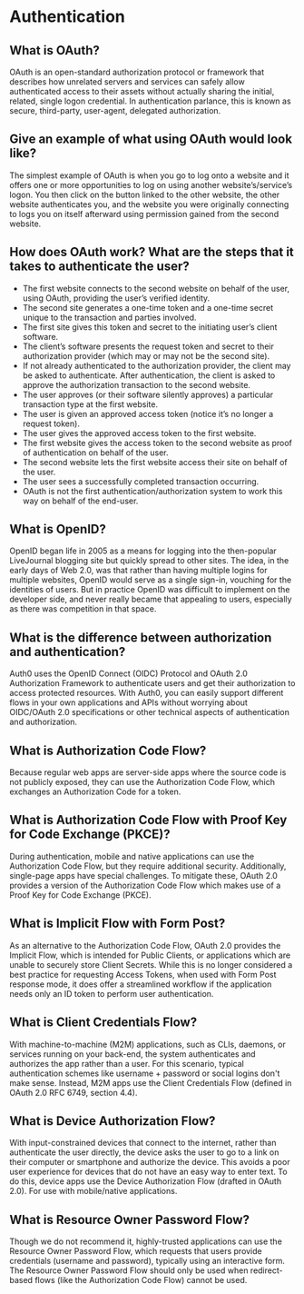 # Authentication

## What is OAuth?
OAuth is an open-standard authorization protocol or framework that describes how unrelated servers and services can safely allow authenticated access to their assets without actually sharing the initial, related, single logon credential. In authentication parlance, this is known as secure, third-party, user-agent, delegated authorization.

## Give an example of what using OAuth would look like?

The simplest example of OAuth is when you go to log onto a website and it offers one or more opportunities to log on using another website’s/service’s logon. You then click on the button linked to the other website, the other website authenticates you, and the website you were originally connecting to logs you on itself afterward using permission gained from the second website.

## How does OAuth work? What are the steps that it takes to authenticate the user?

- The first website connects to the second website on behalf of the user, using OAuth, providing the user’s verified identity.
- The second site generates a one-time token and a one-time secret unique to the transaction and parties involved.
- The first site gives this token and secret to the initiating user’s client software.
- The client’s software presents the request token and secret to their authorization provider (which may or may not be  the second site).
- If not already authenticated to the authorization provider, the client may be asked to authenticate. After authentication, the client is asked to approve the authorization transaction to the second website.
- The user approves (or their software silently approves) a particular transaction type at the first website.
- The user is given an approved access token (notice it’s no longer a request token).
- The user gives the approved access token to the first website.
- The first website gives the access token to the second website as proof of authentication on behalf of the user.
- The second website lets the first website access their site on behalf of the user.
- The user sees a successfully completed transaction occurring.
- OAuth is not the first authentication/authorization system to work this way on behalf of the end-user.


## What is OpenID?

OpenID began life in 2005 as a means for logging into the then-popular LiveJournal blogging site but quickly spread to other sites. The idea, in the early days of Web 2.0, was that rather than having multiple logins for multiple websites, OpenID would serve as a single sign-in, vouching for the identities of users. But in practice OpenID was difficult to implement on the developer side, and never really became that appealing to users, especially as there was competition in that space.


## What is the difference between authorization and authentication?

Auth0 uses the OpenID Connect (OIDC) Protocol and OAuth 2.0 Authorization Framework to authenticate users and get their authorization to access protected resources. With Auth0, you can easily support different flows in your own applications and APIs without worrying about OIDC/OAuth 2.0 specifications or other technical aspects of authentication and authorization.
 
## What is Authorization Code Flow?

Because regular web apps are server-side apps where the source code is not publicly exposed, they can use the Authorization Code Flow, which exchanges an Authorization Code for a token.


## What is Authorization Code Flow with Proof Key for Code Exchange (PKCE)?

During authentication, mobile and native applications can use the Authorization Code Flow, but they require additional security. Additionally, single-page apps have special challenges. To mitigate these, OAuth 2.0 provides a version of the Authorization Code Flow which makes use of a Proof Key for Code Exchange (PKCE).



## What is Implicit Flow with Form Post?

As an alternative to the Authorization Code Flow, OAuth 2.0 provides the Implicit Flow, which is intended for Public Clients, or applications which are unable to securely store Client Secrets. While this is no longer considered a best practice for requesting Access Tokens, when used with Form Post response mode, it does offer a streamlined workflow if the application needs only an ID token to perform user authentication.

## What is Client Credentials Flow?

With machine-to-machine (M2M) applications, such as CLIs, daemons, or services running on your back-end, the system authenticates and authorizes the app rather than a user. For this scenario, typical authentication schemes like username + password or social logins don't make sense. Instead, M2M apps use the Client Credentials Flow (defined in OAuth 2.0 RFC 6749, section 4.4).


## What is Device Authorization Flow?

With input-constrained devices that connect to the internet, rather than authenticate the user directly, the device asks the user to go to a link on their computer or smartphone and authorize the device. This avoids a poor user experience for devices that do not have an easy way to enter text. To do this, device apps use the Device Authorization Flow (drafted in OAuth 2.0). For use with mobile/native applications.



## What is Resource Owner Password Flow?

Though we do not recommend it, highly-trusted applications can use the Resource Owner Password Flow, which requests that users provide credentials (username and password), typically using an interactive form. The Resource Owner Password Flow should only be used when redirect-based flows (like the Authorization Code Flow) cannot be used.



